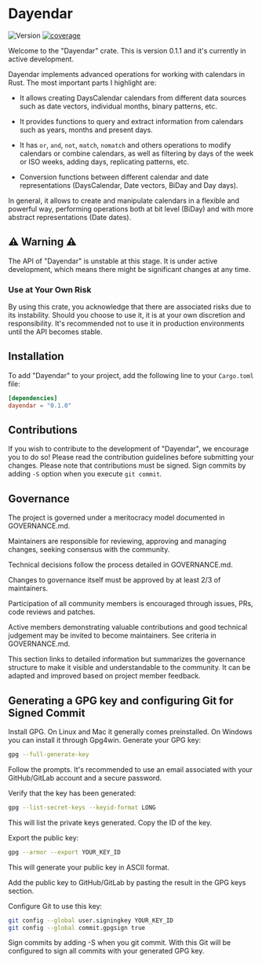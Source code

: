 # Dayendar

![Version](https://img.shields.io/badge/version-0.1.1-blue)
[![coverage](https://shields.io/endpoint?url=https://racherb.github.io/dayendar/coverage.json)](https://racherb.github.io/dayendar/index.html)

Welcome to the "Dayendar" crate. This is version 0.1.1 and it's currently in active development.

Dayendar implements advanced operations for working with calendars in Rust. The most important parts I highlight are:

- It allows creating DaysCalendar calendars from different data sources such as date vectors, individual months, binary patterns, etc.

- It provides functions to query and extract information from calendars such as years, months and present days.

- It has ```or```, ```and```, ```not```, ```match```, ```nomatch``` and others operations to modify calendars or combine calendars, as well as filtering by days of the week or ISO weeks, adding days, replicating patterns, etc.

- Conversion functions between different calendar and date representations (DaysCalendar, Date vectors, BiDay and Day days).

In general, it allows to create and manipulate calendars in a flexible and powerful way, performing operations both at bit level (BiDay) and with more abstract representations (Date dates).

## ⚠️ Warning ⚠️

The API of "Dayendar" is unstable at this stage. It is under active development, which means there might be significant changes at any time.

### Use at Your Own Risk

By using this crate, you acknowledge that there are associated risks due to its instability. Should you choose to use it, it is at your own discretion and responsibility. It's recommended not to use it in production environments until the API becomes stable.

## Installation

To add "Dayendar" to your project, add the following line to your `Cargo.toml` file:

```toml
[dependencies]
dayendar = "0.1.0"
```

## Contributions

If you wish to contribute to the development of "Dayendar", we encourage you to do so! Please read the contribution guidelines before submitting your changes.
Please note that contributions must be signed. Sign commits by adding ```-S``` option when you execute ```git commit```.

## Governance

The project is governed under a meritocracy model documented in GOVERNANCE.md.

Maintainers are responsible for reviewing, approving and managing changes, seeking consensus with the community.

Technical decisions follow the process detailed in GOVERNANCE.md.

Changes to governance itself must be approved by at least 2/3 of maintainers.

Participation of all community members is encouraged through issues, PRs, code reviews and patches.

Active members demonstrating valuable contributions and good technical judgement may be invited to become maintainers. See criteria in GOVERNANCE.md.

This section links to detailed information but summarizes the governance structure to make it visible and understandable to the community. It can be adapted and improved based on project member feedback.

## Generating a GPG key and configuring Git for Signed Commit

Install GPG. On Linux and Mac it generally comes preinstalled. On Windows you can install it through Gpg4win.
Generate your GPG key:

```bash
gpg --full-generate-key
```

Follow the prompts. It's recommended to use an email associated with your GitHub/GitLab account and a secure password.

Verify that the key has been generated:

```bash
gpg --list-secret-keys --keyid-format LONG
```

This will list the private keys generated. Copy the ID of the key.

Export the public key:

```bash
gpg --armor --export YOUR_KEY_ID
```

This will generate your public key in ASCII format.

Add the public key to GitHub/GitLab by pasting the result in the GPG keys section.

Configure Git to use this key:

```bash
git config --global user.signingkey YOUR_KEY_ID
git config --global commit.gpgsign true
```

Sign commits by adding -S when you git commit.
With this Git will be configured to sign all commits with your generated GPG key.
